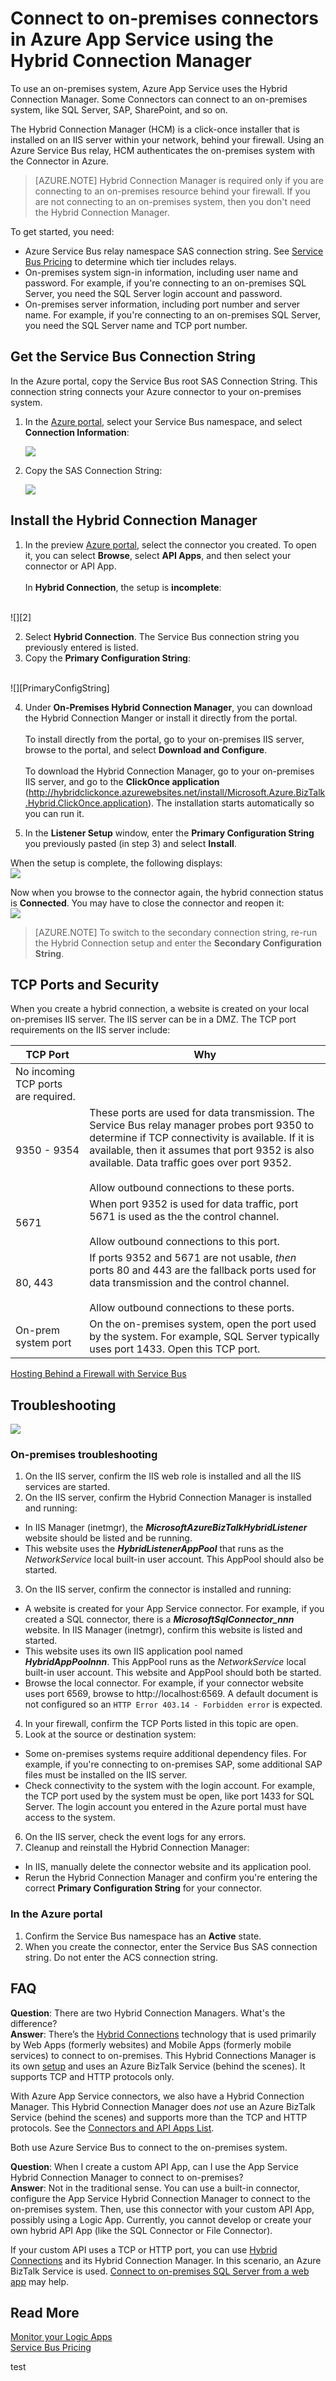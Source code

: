 <properties 
	pageTitle="Using the Hybrid Connection Manager | Microsoft Azure App Service" 
	description="Install and configure the Hybrid Connection Manager and connect to on-premises connectors in Azure App Service" 
	services="app-service\logic" 
	documentationCenter=".net,nodejs,java"
	authors="MandiOhlinger" 
	manager="dwrede" 
	editor="cgronlun"/>

<tags 
	ms.service="app-service-logic" 
	ms.workload="integration" 
	ms.tgt_pltfrm="na" 
	ms.devlang="na" 
	ms.topic="article" 
	ms.date="08/23/2015" 
	ms.author="mandia"/>

# Connect to on-premises connectors in Azure App Service using the Hybrid Connection Manager
To use an on-premises system, Azure App Service uses the Hybrid Connection Manager. Some Connectors can connect to an on-premises system, like SQL Server, SAP, SharePoint, and so on. 

The Hybrid Connection Manager (HCM) is a click-once installer that is installed on an IIS server within your network, behind your firewall. Using an Azure Service Bus relay, HCM authenticates the on-premises system with the Connector in Azure. 

> [AZURE.NOTE] Hybrid Connection Manager is required only if you are connecting to an on-premises resource behind your firewall. If you are not connecting to an on-premises system, then you don't need the Hybrid Connection Manager.

To get started, you need:

- Azure Service Bus relay namespace SAS connection string. See [Service Bus Pricing](http://azure.microsoft.com/pricing/details/service-bus/) to determine which tier includes relays.
- On-premises system sign-in information, including user name and password. For example, if you're connecting to an on-premises SQL Server, you need the SQL Server login account and password.
- On-premises server information, including port number and server name. For example, if you're connecting to an on-premises SQL Server, you need the SQL Server name and TCP port number.

## Get the Service Bus Connection String

In the Azure portal, copy the Service Bus root SAS Connection String. This connection string connects your Azure connector to your on-premises system. 

1. In the [Azure portal](http://go.microsoft.com/fwlink/p/?LinkID=213885), select your Service Bus namespace, and select **Connection Information**:

	![][SB_ConnectInfo]

2. Copy the SAS Connection String:

	![][SB_SAS]

## Install the Hybrid Connection Manager

1. In the preview [Azure portal](http://go.microsoft.com/fwlink/p/?LinkID=525040), select the connector you created. To open it, you can select **Browse**, select **API Apps**, and then select your connector or API App. 
<br/><br/>
In **Hybrid Connection**, the setup is **incomplete**:
<br/>
![][2] 

2. Select **Hybrid Connection**. The Service Bus connection string you previously entered is listed.
3. Copy the **Primary Configuration String**:
<br/>
![][PrimaryConfigString]

4. Under **On-Premises Hybrid Connection Manager**, you can download the Hybrid Connection Manger or install it directly from the portal. 
<br/><br/>
To install directly from the portal, go to your on-premises IIS server, browse to the portal, and select **Download and Configure**.
<br/><br/>
To download the Hybrid Connection Manager, go to your on-premises IIS server, and go to the **ClickOnce application** (http://hybridclickonce.azurewebsites.net/install/Microsoft.Azure.BizTalk.Hybrid.ClickOnce.application). The installation starts automatically so you can run it.

5. In the **Listener Setup** window, enter the **Primary Configuration String** you previously pasted (in step 3) and select **Install**.

When the setup is complete, the following displays:
<br/>
![][3] 

Now when you browse to the connector again, the hybrid connection status is **Connected**. You may have to close the connector and reopen it: 
<br/>
![][4] 

> [AZURE.NOTE] To switch to the secondary connection string, re-run the Hybrid Connection setup and enter the **Secondary Configuration String**.


## TCP Ports and Security

When you create a hybrid connection, a website is created on your local on-premises IIS server. The IIS server can be in a DMZ. The TCP port requirements on the IIS server include:

TCP Port | Why
--- | ---
 | No incoming TCP ports are required.
9350 - 9354 | These ports are used for data transmission. The Service Bus relay manager probes port 9350 to determine if TCP connectivity is available. If it is available, then it assumes that port 9352 is also available. Data traffic goes over port 9352. <br/><br/>Allow outbound connections to these ports.
5671 | When port 9352 is used for data traffic, port 5671 is used as the the control channel. <br/><br/>Allow outbound connections to this port. 
80, 443 | If ports 9352 and 5671 are not usable, *then* ports 80 and 443 are the fallback ports used for data transmission and the control channel.<br/><br/>Allow outbound connections to these ports.
On-prem system port | On the on-premises system, open the port used by the system. For example, SQL Server typically uses port 1433. Open this TCP port.

[Hosting Behind a Firewall with Service Bus](http://msdn.microsoft.com/library/azure/ee706729.aspx)

## Troubleshooting

![][HCMFlow]

### On-premises troubleshooting

1. On the IIS server, confirm the IIS web role is installed and all the IIS services are started.
2. On the IIS server, confirm the Hybrid Connection Manager is installed and running:
 - In IIS Manager (inetmgr), the ***MicrosoftAzureBizTalkHybridListener*** website should be listed and be running. 
 - This website uses the ***HybridListenerAppPool*** that runs as the *NetworkService* local built-in user account. This AppPool should also be started.
3. On the IIS server, confirm the connector is installed and running: 
 - A website is created for your App Service connector. For example, if you created a SQL connector, there is a ***MicrosoftSqlConnector_nnn*** website. In IIS Manager (inetmgr), confirm this website is listed and started. 
 - This website uses its own IIS application pool named ***HybridAppPoolnnn***. This AppPool runs as the *NetworkService* local built-in user account. This website and AppPool should both be started. 
 - Browse the local connector. For example, if your connector website uses port 6569, browse to http://localhost:6569. A default document is not configured so an `HTTP Error 403.14 - Forbidden error` is expected.
4. In your firewall, confirm the TCP Ports listed in this topic are open.
5. Look at the source or destination system:
 - Some on-premises systems require additional dependency files. For example, if you're connecting to on-premises SAP, some additional SAP files must be installed on the IIS server.
 - Check connectivity to the system with the login account. For example, the TCP port used by the system must be open, like port 1433 for SQL Server. The login account you entered in the Azure portal must have access to the system.
6. On the IIS server, check the event logs for any errors. 
7. Cleanup and reinstall the Hybrid Connection Manager: 
 - In IIS, manually delete the connector website and its application pool. 
 - Rerun the Hybrid Connection Manager and confirm you're entering the correct **Primary Configuration String** for your connector.



### In the Azure portal

1. Confirm the Service Bus namespace has an **Active** state.
2. When you create the connector, enter the Service Bus SAS connection string. Do not enter the ACS connection string.


## FAQ

**Question**: There are two Hybrid Connection Managers. What's the difference?<br/>
**Answer**: There’s the [Hybrid Connections](../integration-hybrid-connection-overview.md) technology that is used primarily by Web  Apps (formerly websites) and Mobile Apps (formerly mobile services) to connect to on-premises. This Hybrid Connections Manager is its own [setup](../integration-hybrid-connection-create-manage.md) and uses an Azure BizTalk Service (behind the scenes). It supports TCP and HTTP protocols only.

With Azure App Service connectors, we also have a Hybrid Connection Manager.  This Hybrid Connection Manager does *not* use an Azure BizTalk Service (behind the scenes) and supports more than the TCP and HTTP protocols. See the [Connectors and API Apps List](app-service-logic-connectors-list.md).

Both use Azure Service Bus to connect to the on-premises system.

**Question**: When I create a custom API App, can I use the App Service Hybrid Connection Manager to connect to on-premises? <br/>
**Answer**: Not in the traditional sense. You can use a built-in connector, configure the App Service Hybrid Connection Manager to connect to the on-premises system. Then, use this connector with your custom API App, possibly using a Logic App. Currently, you cannot develop or create your own hybrid API App (like the SQL Connector or File Connector).

If your custom API uses a TCP or HTTP port, you can use [Hybrid Connections](../integration-hybrid-connection-overview.md) and its Hybrid Connection Manager. In this scenario, an Azure BizTalk Service is used. [Connect to on-premises SQL Server from a web app](../app-service-web/web-sites-hybrid-connection-connect-on-premises-sql-server.md) may help.  


## Read More

[Monitor your Logic Apps](app-service-logic-monitor-your-logic-apps.md)<br/>
[Service Bus Pricing](http://azure.microsoft.com/pricing/details/service-bus/)



[SB_ConnectInfo]: ./media/app-service-logic-hybrid-connection-manager/SB_ConnectInfo.png
[SB_SAS]: ./media/app-service-logic-hybrid-connection-manager/SB_SAS.png
[PrimaryConfigString]: ./media/app-service-logic-hybrid-connection-manager/PrimaryConfigString.png
[HCMFlow]: ./media/app-service-logic-hybrid-connection-manager/HCMFlow.png
[2]: ./media/app-service-logic-hybrid-connection-manager/BrowseSetupIncomplete.jpg
[3]: ./media/app-service-logic-hybrid-connection-manager/HybridSetup.jpg
[4]: ./media/app-service-logic-hybrid-connection-manager/BrowseSetupComplete.jpg

 
test
